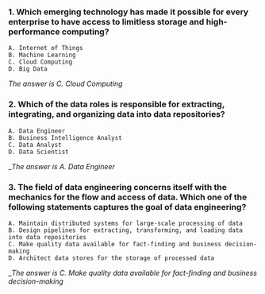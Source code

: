 ### 1. Which emerging technology has made it possible for every enterprise to have access to limitless storage and high-performance computing?
    A. Internet of Things
    B. Machine Learning
    C. Cloud Computing
    D. Big Data

_The answer is C. Cloud Computing_

### 2. Which of the data roles is responsible for extracting, integrating, and organizing data into data repositories? 
    A. Data Engineer
    B. Business Intelligence Analyst
    C. Data Analyst
    D. Data Scientist

__The answer is A. Data Engineer_

### 3. The field of data engineering concerns itself with the mechanics for the flow and access of data. Which one of the following statements captures the goal of data engineering? 
    A. Maintain distributed systems for large-scale processing of data
    B. Design pipelines for extracting, transforming, and loading data into data repositories
    C. Make quality data available for fact-finding and business decision-making
    D. Architect data stores for the storage of processed data

__The answer is  C. Make quality data available for fact-finding and business decision-making_
